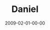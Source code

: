 ---
layout: message
category: message
series: "Lost Books"
title: "Daniel"
date: 2009-02-01-00-00
message_id: 543
audio: "http://s3.amazonaws.com/crossroadsaudiomessages/LostBooks4.mp3"
audio-duration: "58:15"
notes-description: ""
notes: "http://s3.amazonaws.com/crossroads-media/media/legacy/documents/SN_1-31-2-1_09.pdf"
notes-title: "Lost Books&#58; Daniel (Study Notes)"
program: "http://s3.amazonaws.com/crossroads-media/media/legacy/documents/SB_ProgramWeb2.pdf"
description: "In the seventh annual \"Big Game\" we hear about how courage is following God."
video: "https://s3.amazonaws.com/crossroadsvideomessages/LostBooks4.mp4"
video-duration: "01:09:41"
video-image: "http://s3.amazonaws.com/crossroads-media/images/legacy/content/lostbooks4-still.jpg"
flag: "N"
---